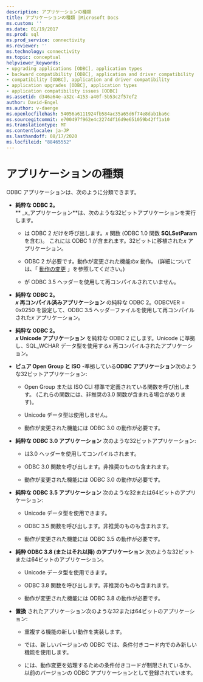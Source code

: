```yaml
---
description: アプリケーションの種類
title: アプリケーションの種類 |Microsoft Docs
ms.custom: ''
ms.date: 01/19/2017
ms.prod: sql
ms.prod_service: connectivity
ms.reviewer: ''
ms.technology: connectivity
ms.topic: conceptual
helpviewer_keywords:
- upgrading applications [ODBC], application types
- backward compatibility [ODBC], application and driver compatibility
- compatibility [ODBC], application and driver compatibility
- application upgrades [ODBC], application types
- application compatibility issues [ODBC]
ms.assetid: d346a64e-a32c-4153-a40f-5b53c2f57ef2
author: David-Engel
ms.author: v-daenge
ms.openlocfilehash: 54056a6111924fb584ac35a65d6f74e8dab1ba6c
ms.sourcegitcommit: e700497f962e4c2274df16d9e651059b42ff1a10
ms.translationtype: MT
ms.contentlocale: ja-JP
ms.lasthandoff: 08/17/2020
ms.locfileid: "88465552"
---
```

# <a name="types-of-applications"></a>アプリケーションの種類
ODBC アプリケーションは、次のように分類できます。  
  
-   **純粋な ODBC 2。**  
     ** _x_アプリケーション**は、次のような32ビットアプリケーションを実行します。  
  
    -   は ODBC 2 だけを呼び出します。*x* 関数 (ODBC 1.0 関数 **SQLSetParam**を含む)。 これには ODBC 1 が含まれます。32ビットに移植された*x* アプリケーション。  
  
    -   ODBC 2 が必要です。動作が変更された機能の*x* 動作。 (詳細については、「 [動作の変更](../../../odbc/reference/develop-app/behavioral-changes.md) 」を参照してください。)  
  
    -   が ODBC 3.5 ヘッダーを使用して再コンパイルされていません。  
  
-   **純粋な ODBC 2。**  
     **_x_ 再コンパイル済みアプリケーション** の純粋な ODBC 2。ODBCVER = 0x0250 を設定して、ODBC 3.5 ヘッダーファイルを使用して再コンパイルされた*x* アプリケーション。  
  
-   **純粋な ODBC 2。**  
     **_x_ Unicode アプリケーション** を純粋な ODBC 2 にします。Unicode に準拠し、SQL_WCHAR データ型を使用する*x* 再コンパイルされたアプリケーション。  
  
-   **ピュア Open Group と ISO** -準拠している**ODBC アプリケーション**次のような32ビットアプリケーション:  
  
    -   Open Group または ISO CLI 標準で定義されている関数を呼び出します。 (これらの関数には、非推奨の3.0 関数が含まれる場合があります)。  
  
    -   Unicode データ型は使用しません。  
  
    -   動作が変更された機能には ODBC 3.0 の動作が必要です。  
  
-   **純粋な ODBC 3.0 アプリケーション** 次のような32ビットアプリケーション:  
  
    -   は3.0 ヘッダーを使用してコンパイルされます。  
  
    -   ODBC 3.0 関数を呼び出します。非推奨のものも含まれます。  
  
    -   動作が変更された機能には ODBC 3.0 の動作が必要です。  
  
-   **純粋な ODBC 3.5 アプリケーション** 次のような32または64ビットのアプリケーション:  
  
    -   Unicode データ型を使用できます。  
  
    -   ODBC 3.5 関数を呼び出します。非推奨のものも含まれます。  
  
    -   動作が変更された機能には ODBC 3.5 の動作が必要です。  
  
-   **純粋 ODBC 3.8 (またはそれ以降) のアプリケーション** 次のような32ビットまたは64ビットのアプリケーション。  
  
    -   Unicode データ型を使用できます。  
  
    -   ODBC 3.8 関数を呼び出します。非推奨のものも含まれます。  
  
    -   動作が変更された機能には ODBC 3.8 の動作が必要です。  
  
-   **置換** されたアプリケーション次のような32または64ビットのアプリケーション:  
  
    -   重複する機能の新しい動作を実装します。  
  
    -   では、新しいバージョンの ODBC では、条件付きコード内でのみ新しい機能を使用します。  
  
    -   には、動作変更を処理するための条件付きコードが制限されているか、以前のバージョンの ODBC アプリケーションとして登録されています。
